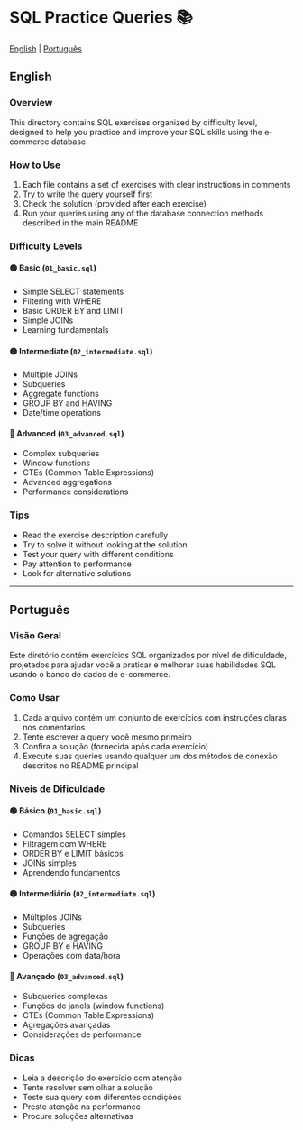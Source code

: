 # SQL Practice Queries 📚

[English](#english) | [Português](#português)

## English

### Overview
This directory contains SQL exercises organized by difficulty level, designed to help you practice and improve your SQL skills using the e-commerce database.

### How to Use
1. Each file contains a set of exercises with clear instructions in comments
2. Try to write the query yourself first
3. Check the solution (provided after each exercise)
4. Run your queries using any of the database connection methods described in the main README

### Difficulty Levels

#### 🟢 Basic (`01_basic.sql`)
- Simple SELECT statements
- Filtering with WHERE
- Basic ORDER BY and LIMIT
- Simple JOINs
- Learning fundamentals

#### 🟡 Intermediate (`02_intermediate.sql`)
- Multiple JOINs
- Subqueries
- Aggregate functions
- GROUP BY and HAVING
- Date/time operations

#### 🔴 Advanced (`03_advanced.sql`)
- Complex subqueries
- Window functions
- CTEs (Common Table Expressions)
- Advanced aggregations
- Performance considerations

### Tips
- Read the exercise description carefully
- Try to solve it without looking at the solution
- Test your query with different conditions
- Pay attention to performance
- Look for alternative solutions

---

## Português

### Visão Geral
Este diretório contém exercícios SQL organizados por nível de dificuldade, projetados para ajudar você a praticar e melhorar suas habilidades SQL usando o banco de dados de e-commerce.

### Como Usar
1. Cada arquivo contém um conjunto de exercícios com instruções claras nos comentários
2. Tente escrever a query você mesmo primeiro
3. Confira a solução (fornecida após cada exercício)
4. Execute suas queries usando qualquer um dos métodos de conexão descritos no README principal

### Níveis de Dificuldade

#### 🟢 Básico (`01_basic.sql`)
- Comandos SELECT simples
- Filtragem com WHERE
- ORDER BY e LIMIT básicos
- JOINs simples
- Aprendendo fundamentos

#### 🟡 Intermediário (`02_intermediate.sql`)
- Múltiplos JOINs
- Subqueries
- Funções de agregação
- GROUP BY e HAVING
- Operações com data/hora

#### 🔴 Avançado (`03_advanced.sql`)
- Subqueries complexas
- Funções de janela (window functions)
- CTEs (Common Table Expressions)
- Agregações avançadas
- Considerações de performance

### Dicas
- Leia a descrição do exercício com atenção
- Tente resolver sem olhar a solução
- Teste sua query com diferentes condições
- Preste atenção na performance
- Procure soluções alternativas